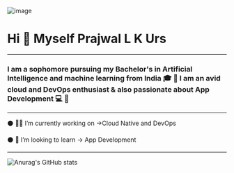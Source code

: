 ![image](https://github.com/iprajwallkurs/iprajwallkurs/assets/153601054/340b039e-8238-4166-bc84-e28d58c75d6e)


#                                        Hi 👋 Myself Prajwal L K Urs
------------------------------------
### I am a sophomore pursuing my Bachelor's in Artificial Intelligence and machine learning from India 🎓 📃 I am an avid cloud and DevOps enthusiast & also passionate about App Development 💻 📱
-----------------------------------
⚫️ 🧑‍💻 I’m currently working on →Cloud Native and DevOps

⚫️ 🔮 I’m looking to learn → App Development

-----------------------------------

![Anurag's GitHub stats](https://github-readme-stats.vercel.app/api?username=iprajwallkurs&show_icons=true&theme=radical)                




